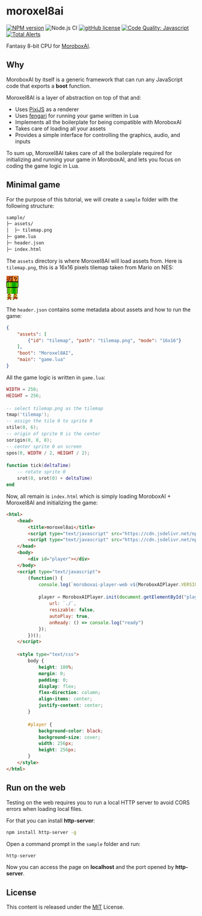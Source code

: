 # moroxel8ai

[![NPM version](https://img.shields.io/npm/v/moroxel8ai.svg)](https://www.npmjs.com/package/moroxel8ai)
![Node.js CI](https://github.com/moroboxai/moroxel8ai/workflows/Node.js%20CI/badge.svg)
[![gitHub license](https://img.shields.io/badge/license-MIT-blue.svg)](https://github.com/moroboxai/moroxel8ai/blob/master/LICENSE)
[![Code Quality: Javascript](https://img.shields.io/lgtm/grade/javascript/g/moroboxai/moroxel8ai.svg?logo=lgtm&logoWidth=18)](https://lgtm.com/projects/g/moroboxai/moroxel8ai/context:javascript)
[![Total Alerts](https://img.shields.io/lgtm/alerts/g/moroboxai/moroxel8ai.svg?logo=lgtm&logoWidth=18)](https://lgtm.com/projects/g/moroboxai/moroxel8ai/alerts)

Fantasy 8-bit CPU for [MoroboxAI](https://github.com/moroboxai).

## Why

MoroboxAI by itself is a generic framework that can run any JavaScript code that exports a **boot** function.

Moroxel8AI is a layer of abstraction on top of that and:
  * Uses [PixiJS](https://pixijs.com/) as a renderer
  * Uses [fengari](https://github.com/fengari-lua/fengari) for running your game written in Lua
  * Implements all the boilerplate for being compatible with MoroboxAI
  * Takes care of loading all your assets
  * Provides a simple interface for controlling the graphics, audio, and inputs

To sum up, Moroxel8AI takes care of all the boilerplate required for initializing and running your game in MoroboxAI, and lets you focus on coding the game logic in Lua.

## Minimal game

For the purpose of this tutorial, we will create a `sample` folder with the following structure:

```bash
sample/
├─ assets/
│  ├─ tilemap.png
├─ game.lua
├─ header.json
├─ index.html
```

The `assets` directory is where Moroxel8AI will load assets from. Here is `tilemap.png`, this is a 16x16 pixels tilemap taken from Mario on NES:

![Preview](https://github.com/moroboxai/moroxel8ai/raw/media/tilemap.png)

The `header.json` contains some metadata about assets and how to run the game:

```json
{
    "assets": [
        {"id": "tilemap", "path": "tilemap.png", "mode": "16x16"}
    ],
    "boot": "Moroxel8AI",
    "main": "game.lua"
}
```

All the game logic is written in `game.lua`:

```lua
WIDTH = 256;
HEIGHT = 256;

-- select tilemap.png as the tilemap
tmap('tilemap');
-- assign the tile 0 to sprite 0
stile(0, 6);
-- origin of sprite 0 is the center
sorigin(0, 8, 8);
-- center sprite 0 on screen
spos(0, WIDTH / 2, HEIGHT / 2);

function tick(deltaTime)
    -- rotate sprite 0
    srot(0, srot(0) + deltaTime)
end
```

Now, all remain is `index.html` which is simply loading MoroboxAI + Moroxel8AI and initializing the game:

```html
<html>
    <head>
        <title>moroxel8ai</title>
        <script type="text/javascript" src="https://cdn.jsdelivr.net/npm/moroboxai-player-web@0.1.0-alpha.10/lib/umd/moroboxai-player-web.min.js"></script>
        <script type="text/javascript" src="https://cdn.jsdelivr.net/npm/moroxel8ai@0.1.0-alpha.1/lib/umd/moroxel8ai.min.js"></script>
    </head>
    <body>
        <div id="player"></div>
    </body>
    <script type="text/javascript">
        (function() {
            console.log(`moroboxai-player-web v${MoroboxAIPlayer.VERSION}`);
            
            player = MoroboxAIPlayer.init(document.getElementById("player"), {
                url: `./`,
                resizable: false,
                autoPlay: true,
                onReady: () => console.log("ready")
            });
        })();
    </script>

    <style type="text/css">
        body {
            height: 100%;
            margin: 0;
            padding: 0;
            display: flex;
            flex-direction: column;
            align-items: center;
            justify-content: center;
        }

        #player {
            background-color: black;
            background-size: cover;
            width: 256px;
            height: 256px;
        }
    </style>
</html>
```

## Run on the web

Testing on the web requires you to run a local HTTP server to avoid CORS errors when loading local files.

For that you can install **http-server**:

```bash
npm install http-server -g
```

Open a command prompt in the `sample` folder and run:

```bash
http-server
```

Now you can access the page on **localhost** and the port opened by **http-server**.

## License

This content is released under the [MIT](http://opensource.org/licenses/MIT) License.
